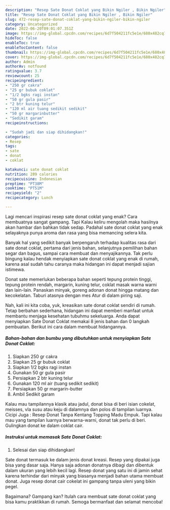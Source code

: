 ```yaml
---
description: "Resep Sate Donat Coklat yang Bikin Ngiler , Bikin Ngiler"
title: "Resep Sate Donat Coklat yang Bikin Ngiler , Bikin Ngiler"
slug: 472-resep-sate-donat-coklat-yang-bikin-ngiler-bikin-ngiler
category: Uncategorized
date: 2022-06-20T09:01:07.351Z
image: https://img-global.cpcdn.com/recipes/6d7f504211fc5e1e/680x482cq70/sate-donat-coklat-foto-resep-utama.jpg
hideToc: false
enableToc: true
enableTocContent: false
thumbnail: https://img-global.cpcdn.com/recipes/6d7f504211fc5e1e/680x482cq70/sate-donat-coklat-foto-resep-utama.jpg
cover: https://img-global.cpcdn.com/recipes/6d7f504211fc5e1e/680x482cq70/sate-donat-coklat-foto-resep-utama.jpg
author: Admin
authorAv: notfound
ratingvalue: 3.7
reviewcount: 25
recipeingredient:
- "250 gr cakra"
- "25 gr bubuk coklat"
- "1/2 bgks ragi instan"
- "50 gr gula pasir"
- "2 btr kuning telur"
- "120 ml air tuang sedikit sedikit"
- "50 gr margarinbutter"
- "Sedikit garam"
recipeinstructions:

- "Sudah jadi dan siap dihidangkan!"
categories:
- Resep
tags:
- sate
- donat
- coklat

katakunci: sate donat coklat 
nutrition: 289 calories
recipecuisine: Indonesian
preptime: "PT38M"
cooktime: "PT51M"
recipeyield: "2"
recipecategory: Lunch

---
```



Lagi mencari inspirasi resep sate donat coklat yang enak? Cara membuatnya sangat gampang. Tapi Kalau keliru mengolah maka hasilnya akan hambar dan bahkan tidak sedap. Padahal sate donat coklat yang enak selayaknya punya aroma dan rasa yang bisa memancing selera kita.


Banyak hal yang sedikit banyak berpengaruh terhadap kualitas rasa dari sate donat coklat, pertama dari jenis bahan, selanjutnya pemilihan bahan segar dan bagus, sampai cara membuat dan menyajikannya. Tak perlu bingung kalau hendak menyiapkan sate donat coklat yang enak di rumah, karena asal sudah tahu caranya maka hidangan ini dapat menjadi sajian istimewa.

Donat sate memerlukan beberapa bahan seperti tepung protein tinggi, tepung protein rendah, margarin, kuning telur, coklat masak warna warni dan lain-lain. Panaskan minyak, goreng adonan donat hingga matang dan kecokelatan. Taburi atasnya dengan mes Atur di dalam piring saji.


Nah, kali ini kita coba, yuk, kreasikan sate donat coklat sendiri di rumah. Tetap berbahan sederhana, hidangan ini dapat memberi manfaat untuk membantu menjaga kesehatan tubuhmu sekeluarga. Anda dapat menyiapkan Sate Donat Coklat memakai 8 jenis bahan dan 0 langkah pembuatan. Berikut ini cara dalam membuat hidangannya.

<!--inarticleads1-->

##### Bahan-bahan dan bumbu yang dibutuhkan untuk menyiapkan Sate Donat Coklat:

1. Siapkan 250 gr cakra
1. Siapkan 25 gr bubuk coklat
1. Siapkan 1/2 bgks ragi instan
1. Gunakan 50 gr gula pasir
1. Persiapkan 2 btr kuning telur
1. Gunakan 120 ml air (tuang sedikit sedikit)
1. Persiapkan 50 gr margarin-butter
1. Ambil Sedikit garam


Kalau mau tampilannya klasik atau jadul, donat bisa di beri isian cokelat, meisses, vla susu atau keju di dalamnya dan polos di tampilan luarnya. Cicipi Juga : Resep Donat Tanpa Kentang Topping Madu Empuk. Tapi kalau mau yang tampilan luarnya berwarna-warni, donat tak perlu di beri. Gulingkan donat ke dalam coklat cair. 

<!--inarticleads2-->

##### Instruksi untuk memasak Sate Donat Coklat:


1. Selesai dan siap dihidangkan!

Sate donat termasuk ke dalam jenis donat kreasi. Resep yang dipakai juga bisa yang dasar saja. Hanya saja adonan donatnya dibagi dan dibentuk dalam ukuran yang lebih kecil lagi. Resep donat yang satu ini di jamin sehat karena terhindar dari minyak yang biasanya menjadi bahan utama membuat donat. Juga resep donat cair cokelat ini gampang tanpa uleni yang bikin pegel. 

Bagaimana? Gampang kan? Itulah cara membuat sate donat coklat yang bisa kamu praktikkan di rumah. Semoga bermanfaat dan selamat mencoba!
